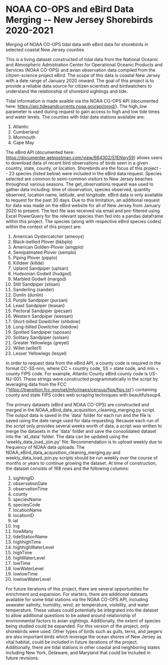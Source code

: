 # NOAA CO-OPS and eBird Data Merging -- New Jersey Shorebirds 2020-2021
Merging of NOAA CO-OPS tidal data with eBird data for shorebirds in selected coastal New Jersey counties

This is a living dataset constructed of tidal data from the National Oceanic and Atmospheric Admistration Center for Operational Oceanic Products and Services (NOAA CO-OPS) and avian observation data compiled from the citizen-science project eBird. The scope of this data is coastal New Jersey with a date range of January 2020 onward. The goal of this project is to provide a reliable data source for citizen scientists and birdwatchers to understand the relationship of shorebird sightings and tide.

Tidal information is made avaible via the NOAA CO-OPS API (documented here: https://api.tidesandcurrents.noaa.gov/api/prod/). The high_low parameter is used during request to gain access to high and low tide times and water levels. The counties with tidal data stations available are:

1. Atlantic
2. Cumberland
3. Monmouth
4. Cape May

The eBird API (documented here: https://documenter.getpostman.com/view/664302/S1ENwy59) allows users to download data of recent bird observations of birds seen in a given country, state, county, or location. Shorebirds are the focus of this project -- 23 species (listed below) were included in the eBird data request. Species selected are common to semi-common visitors to New Jersey beaches throughout various seasons. The get_observations request was used to gather data including: time of observation, species observed, quantity observed, location name, latitude, and longitude. eBird data is only available to request for the past 30 days. Due to this limitation, an additional request for data was made on the eBird website for all of New Jersey from January 2020 to present. The text file was received via email and pre-filtered using Excel PowerQuery for the relevant species then fed into a pandas dataframe within this project. The species (along with respective eBird species codes) within the context of this project are:

1. American Oystercatcher (ameoys)
2. Black-bellied Plover (bkbplo)
3. American Golden-Plover (amgplo)
4. Semipalmated Plover (semplo)
5. Piping Plover (pipplo)
6. Killdeer (killde)
7. Upland Sandpiper (uplsan)
8. Hudsonian Godwit (hudgod)
9. Marbled Godwit (margod)
10. Stilt Sandpiper (stisan)
11. Sanderling (sander)
12. Dunlin (dunlin)
13. Purple Sandpiper (pursan)
14. Least Sandpiper (leasan)
15. Pectoral Sandpiper (pecsan)
16. Western Sandpiper (wessan)
17. Short-billed Dowitcher (shbdow)
18. Long-billed Dowitcher (lobdow)
19. Spotted Sandpiper (sposan)
20. Solitary Sandpiper (solsan)
21. Greater Yellowlegs (greyel)
22. Willet (willet1)
23. Lesser Yellowlegs (lesyel)

In order to request data from the eBird API, a county code is required in the format CC-SS-nnn, where CC = country code, SS = state code, and nnn = county FIPS code. For example, Atlantic County eBird county code is US-NJ-001. These strings were constructed programmatically in the script by leveraging data from the FCC ('https://transition.fcc.gov/oet/info/maps/census/fips/fips.txt') containing county and state FIPS codes web scraping techniques with beautifulsoup4. 

The primary datasets (eBird and NOAA CO-OPS) are constructed and merged in the NOAA_eBird_data_acquisition_cleaning_merging.py script. The output data is saved in the 'data' folder for each run and the file is saved using the date range used for data requesting. Because each run of the script only provides several weeks worth of data, a script was written to merge the datasets in the 'data' folder and save the consolidated dataset into the 'all_data' folder. The data can be updated using the 'weekly_data_load_join.py' file. Recommendation is to upload weekly due to frequency of NOAA data uploads. The NOAA_eBird_data_acquisition_cleaning_merging.py and weekly_data_load_join.py scripts should be run weekly over the course of months or years to continue growing the dataset. At time of construction, the dataset consists of 168 rows and the following columns:

1. sightingID
2. observationDate
3. observationTime
4. county
5. speciesName
6. speciesCode
7. locationName
8. locationID
9. lat
10. lng
11. howMany
12. tideStationName
13. highhighTime
14. highhighWaterLevel
15. highTime
16. highWaterLevel
17. lowTime
18. lowWaterLevel
19. lowlowTime
20. lowlowWaterLevel

For future iterations of this project, there are several opportunities for enrichment and expansion. For starters, there are additional datasets available for some tidal stations via the NOAA CO-OPS API, including seawater salinity, humidity, wind, air temperature, visibility, and water temperature. These values could potentially be integrated into the dataset to allow additional questions to be asked around relationship of environmental factors to avian sightings. Additionally, the extent of species being studied could be expanded. For this version of the project, only shorebirds were used. Other types of birds such as gulls, terns, and jaegers are also important birds which leverage the ocean shores of New Jersey as vital habitat, could be included in future iterations of the project. Additionally, there are tidal stations in other coastal and neighboring states including New York, Delaware, and Maryland that could be included in future revisions.



